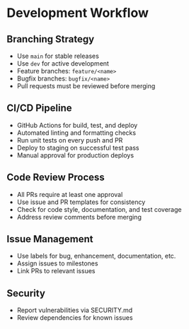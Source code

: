 # Development Workflow

## Branching Strategy
- Use `main` for stable releases
- Use `dev` for active development
- Feature branches: `feature/<name>`
- Bugfix branches: `bugfix/<name>`
- Pull requests must be reviewed before merging

## CI/CD Pipeline
- GitHub Actions for build, test, and deploy
- Automated linting and formatting checks
- Run unit tests on every push and PR
- Deploy to staging on successful test pass
- Manual approval for production deploys

## Code Review Process
- All PRs require at least one approval
- Use issue and PR templates for consistency
- Check for code style, documentation, and test coverage
- Address review comments before merging

## Issue Management
- Use labels for bug, enhancement, documentation, etc.
- Assign issues to milestones
- Link PRs to relevant issues

## Security
- Report vulnerabilities via SECURITY.md
- Review dependencies for known issues
